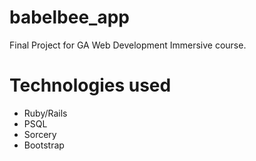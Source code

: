 # babelbee_app
Final Project for GA Web Development Immersive course. 

# Technologies used

* Ruby/Rails
* PSQL
* Sorcery
* Bootstrap
